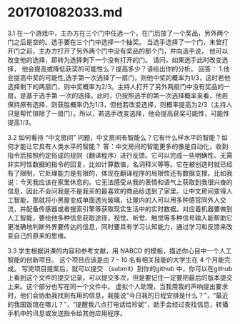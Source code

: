 # 201701082033.md
3.1 在一个游戏中，主办方在三个门中任选一个，在门后放了一个奖品，另外两个门之后是空的。选手要在三个门中选择一个抽奖。 当选手选择了一个门，未曾打开门之前，主办方打开了另外两个门中没有奖品的那个门，并向选手说， 他可以改变他的选择，即转为选择剩下一个没有打开的门。 请问，如果选手此时改变选择， 他会提高或降低获奖的可能性么？提高多少？请给出你的分析。 
回答：
1.他会提高中奖的可能性,选手第一次选择了一扇门，则他中奖的概率为1/3，这时若他选择剩下的两扇门，则中奖概率为2/3。主持人打开了另外两扇门中没有奖品的一扇，是基于选手第 一次的选择。此时，仍按照选手的第一次选择概率来看，他若保持原有选择，则获胜概率仍为1/3，但他若改变选择，则概率提高为2/3（主持人只是帮忙排除了一扇门）。所以，若选手改变选择，他会提高获奖可能性，可能性提高1/3。

3.2 如何看待 “中文房间” 问题，中文房间有智能么？它有什么样水平的智能？如何才能让它具有人类水平的智能？ 
答：中文房间的智能更多的像是自动化，收到指令后按照约定俗成的规则（翻译程序）进行反馈。它可以完成一些明确性、无需非实时性数据的指令的回复，比如计算数值，名词释义等等。它在被创造时就已经有了限制，它处理能力是有限的，体现在翻译程序的局限性还有数据支撑。比如我说：今天我应该在家里休息的。它无法感受从我的表情和语气上获取到我很兴奋的信息，因此不会问我是不是我买的最喜欢的商品给送到了家里。让中文房间变得人工智能，那就将小黑屋变成单面透光玻璃，让屋内的人可以用多种感官同外人交流，并配备传感器或者搜索引擎等获取现实生活中的实时数据。对应着机器要做到人工智能，要给他多种信息获取途径，视觉、听觉、触觉等多种信号输入能帮助它更准确地判断外界要传达的信息，同时要具有学习认知能力，通过学习和反馈来改变自己的原来的思维。

3.3 学生根据讲课的内容和参考文献，用 NABCD 的模板，描述你心目中一个人工智能的创新项目。 这个项目应该是由 7 - 10 名有相关技能的大学生在 4 个月能完成。 写完项目提案后，就可以提交 （submit）到你的github 中，你可以在github 上看到这个文件的提交记录。可以提交多次，但是要记住一定要把最后的版本提交上来。这个部分也写在同一个文件中。
虚拟个人助理，当我用我的声响提出要求时，他们会协助我找到有用的信息，我能说“今日我的日程安排是什么？”，“最近的我国饭馆在哪儿？”，“提醒我八点打电话给珍妮”，助手会经过查找信息，转播手机中的讯息或发送指令给其他应用程序。
